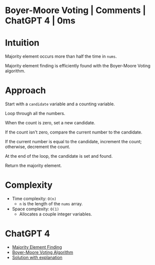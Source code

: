 # Boyer-Moore Voting | Comments | ChatGPT 4 | 0ms

# Intuition

Majority element occurs more than half the time in `nums`.

Majority element finding is efficiently found with the Boyer-Moore Voting algorithm.

# Approach

Start with a `candidate` variable and a counting variable.

Loop through all the numbers.

When the count is zero, set a new candidate.

If the count isn't zero, compare the current number to the candidate. 

If the current number is equal to the candidate, increment the count; otherwise, decrement the count.

At the end of the loop, the candidate is set and found.

Return the majority element.

# Complexity

- Time complexity: `O(n)`
  - `n` is the length of the `nums` array.
- Space complexity: `O(1)`
  - Allocates a couple integer variables.

# ChatGPT 4

- [Majority Element Finding](https://chat.openai.com/share/1651f69f-ae96-442b-9ec4-888d31a66b5d)
- [Boyer-Moore Voting Algorithm](https://chat.openai.com/share/6381e35b-85c7-47f3-9318-8984eecc320e)
- [Solution with explanation](https://chat.openai.com/share/99fa21cb-7be4-42a7-9213-11b2990c747a)


